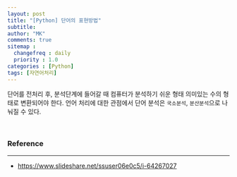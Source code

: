 ```yaml
---
layout: post
title: "[Python] 단어의 표현방법"
subtitle:
author: "MK"
comments: true
sitemap :
  changefreq : daily
  priority : 1.0
categories : [Python]
tags: [자연어처리]
---
```



단어를 전처리 후, 분석단계에 들어갈 때 컴퓨터가 분석하기 쉬운 형태 의미있는 수의 형태로 변환되어야 한다.
언어 처리에 대한 관점에서 단어 분석은 `국소분석`, `분산분석`으로 나눠질 수 있다.




<br>


### **Reference**
---
- <https://www.slideshare.net/ssuser06e0c5/i-64267027>
